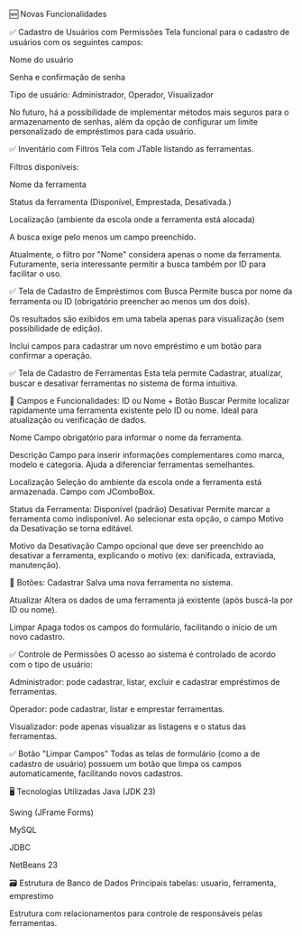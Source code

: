 🆕 Novas Funcionalidades


✅ Cadastro de Usuários com Permissões
Tela funcional para o cadastro de usuários com os seguintes campos:

Nome do usuário

Senha e confirmação de senha

Tipo de usuário: Administrador, Operador, Visualizador

No futuro, há a possibilidade de implementar métodos mais seguros para o armazenamento de senhas, além da opção de configurar um limite personalizado de empréstimos para cada usuário.

✅ Inventário com Filtros
Tela com JTable listando as ferramentas.

Filtros disponíveis:

Nome da ferramenta

Status da ferramenta (Disponível, Emprestada, Desativada.)

Localização (ambiente da escola onde a ferramenta está alocada)

A busca exige pelo menos um campo preenchido.

Atualmente, o filtro por "Nome" considera apenas o nome da ferramenta. Futuramente, seria interessante permitir a busca também por ID para facilitar o uso.

✅ Tela de Cadastro de Empréstimos com Busca
Permite busca por nome da ferramenta ou ID (obrigatório preencher ao menos um dos dois).

Os resultados são exibidos em uma tabela apenas para visualização (sem possibilidade de edição).

Inclui campos para cadastrar um novo empréstimo e um botão para confirmar a operação.

✅ Tela de Cadastro de Ferramentas
Esta tela permite Cadastrar, atualizar, buscar e desativar ferramentas no sistema de forma intuitiva.

🧾 Campos e Funcionalidades:
ID ou Nome + Botão Buscar
Permite localizar rapidamente uma ferramenta existente pelo ID ou nome. Ideal para atualização ou verificação de dados.

Nome
Campo obrigatório para informar o nome da ferramenta.

Descrição
Campo para inserir informações complementares como marca, modelo e categoria. Ajuda a diferenciar ferramentas semelhantes.

Localização
Seleção do ambiente da escola onde a ferramenta está armazenada. Campo com JComboBox.

Status da Ferramenta:
Disponível (padrão)
Desativar
Permite marcar a ferramenta como indisponível. Ao selecionar esta opção, o campo Motivo da Desativação se torna editável.

Motivo da Desativação
Campo opcional que deve ser preenchido ao desativar a ferramenta, explicando o motivo (ex: danificada, extraviada, manutenção).

🧰 Botões:
Cadastrar
Salva uma nova ferramenta no sistema.

Atualizar
Altera os dados de uma ferramenta já existente (após buscá-la por ID ou nome).

Limpar
Apaga todos os campos do formulário, facilitando o início de um novo cadastro.

✅ Controle de Permissões
O acesso ao sistema é controlado de acordo com o tipo de usuário:

Administrador: pode cadastrar, listar, excluir e cadastrar empréstimos de ferramentas.

Operador: pode cadastrar, listar e emprestar ferramentas.

Visualizador: pode apenas visualizar as listagens e o status das ferramentas.

✅ Botão "Limpar Campos"
Todas as telas de formulário (como a de cadastro de usuário) possuem um botão que limpa os campos automaticamente, facilitando novos cadastros.

🖥️ Tecnologias Utilizadas
Java (JDK 23)

Swing (JFrame Forms)

MySQL

JDBC

NetBeans 23

🗃️ Estrutura de Banco de Dados
Principais tabelas: usuario, ferramenta, emprestimo

Estrutura com relacionamentos para controle de responsáveis pelas ferramentas.
